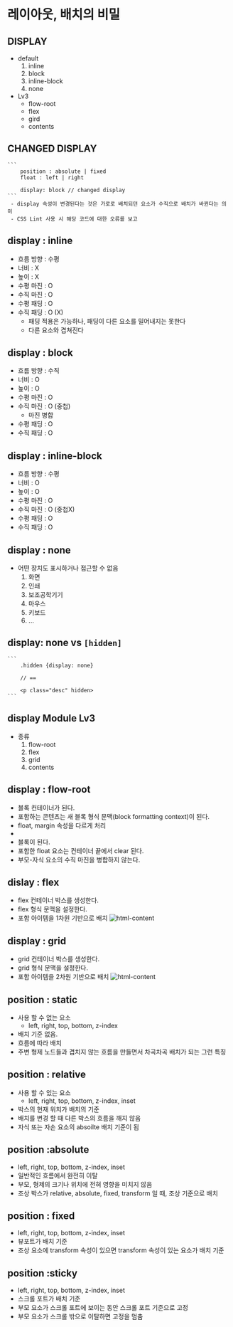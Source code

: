 # 레이아웃, 배치의 비밀

## DISPLAY
 - default
    1. inline
    2. block
    3. inline-block
    4. none 
 - Lv3
   - flow-root
   - flex
   - gird
   - contents

## CHANGED DISPLAY
    ```
        position : absolute | fixed
        float : left | right

        display: block // changed display
    ```
     - display 속성이 변경된다는 것은 가로로 배치되던 요소가 수직으로 배치가 바뀐다는 의미
     - CSS Lint 사용 시 해당 코드에 대한 오류를 보고

## display : inline
 - 흐름 방향 : 수평
 - 너비 : X
 - 높이 : X
 - 수평 마진 : O
 - 수직 마진 : O
 - 수평 패딩 : O
 - 수직 패딩 : O (X)
   - 패딩 적용은 가능하나, 패딩이 다른 요소를 밀어내지는 못한다
   - 다른 요소와 겹쳐진다

## display : block
 - 흐름 방향 : 수직
 - 너비 : O
 - 높이 : O
 - 수평 마진 : O
 - 수직 마진 : O (중첩)
   - 마진 병합
 - 수평 패딩 : O
 - 수직 패딩 : O

## display : inline-block
 - 흐름 방향 : 수평
 - 너비 : O
 - 높이 : O
 - 수평 마진 : O
 - 수직 마진 : O (중첩X)
 - 수평 패딩 : O
 - 수직 패딩 : O

## display : none
 - 어떤 장치도 표시하거나 접근할 수 없음
    1. 화면
    2. 인쇄
    3. 보조공학기기
    4. 마우스
    5. 키보드
    6. ...

## display: none vs `[hidden]`
    ```
        .hidden {display: none}
        
        // ==

        <p class="desc" hidden>
    ```

## display Module Lv3
  - 종류
    1. flow-root
    2. flex
    3. grid
    4. contents

## display : flow-root
 - 블록 컨테이너가 된다.
 - 포함하는 콘텐츠는 새 블록 형식 문맥(block formatting context)이 된다.
 - float, margin 속성을 다르게 처리
 - 
 - 블록이 된다.
 - 포함한 float 요소는 컨테이너 끝에서 clear 된다.
 - 부모-자식 요소의 수직 마진을 병합하지 않는다.

## dislay : flex
 - flex 컨테이너 박스를 생성한다.
 - flex 형식 문맥을 설정한다.
 - 포함 아이템을 1차원 기반으로 배치
![html-content](./imgs/24.png)

## display : grid
 - grid 컨테이너 박스를 생성한다.
 - grid 형식 문맥을 설정한다.
 - 포함 아이템을 2차원 기반으로 배치
![html-content](./imgs/25.png)

## position : static
   - 사용 할 수 없는 요소
     - left, right, top, bottom, z-index
   - 배치 기준 없음.
   - 흐름에 따라 배치
   - 주변 형제 노드들과 겹치지 않는 흐름을 만들면서 차곡차곡 배치가 되는 그런 특징

## position : relative
 - 사용 할 수 있는 요소
   - left, right, top, bottom, z-index, inset
 - 박스의 현재 위치가 배치의 기준
 - 배치를 변경 할 때 다른 박스의 흐름을 깨지 않음
 - 자식 또는 자손 요소의 absoilte 배치 기준이 됨

## position :absolute
 - left, right, top, bottom, z-index, inset
 - 일반적인 흐름에서 완전히 이탈
 - 부모, 형제의 크기나 위치에 전혀 영향을 미치지 않음
 - 조상 박스가 relative, absolute, fixed, transform 일 때, 조상 기준으로 배치

## position : fixed
 - left, right, top, bottom, z-index, inset
 - 뷰포트가 배치 기준
 - 조상 요소에 transform 속성이 있으면 transform 속성이 있는 요소가 배치 기준

## position :sticky
 - left, right, top, bottom, z-index, inset
 - 스크롤 포트가 배치 기준
 - 부모 요소가 스크롤 포트에 보이는 동안 스크롤 포트 기준으로 고정
 - 부모 요소가 스크롤 밖으로 이탈하면 고정을 멈춤